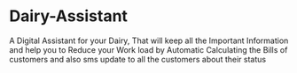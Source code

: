 # Dairy-Assistant
A Digital Assistant for your Dairy, That will keep all the Important Information and help you to Reduce your Work load by Automatic Calculating the Bills of customers and also sms update to all the customers about their status 
